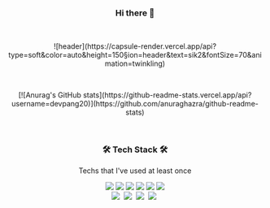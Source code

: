 <h3 align='center'>Hi there 👋</h3>
<br>
<p align='center'>
  ![header](https://capsule-render.vercel.app/api?type=soft&color=auto&height=150&section=header&text=sik2&fontSize=70&animation=twinkling)
</p>
<br>
<p align='center'>
  [![Anurag's GitHub stats](https://github-readme-stats.vercel.app/api?username=devpang20)](https://github.com/anuraghazra/github-readme-stats)
</p>
<br>
<h3 align="center">🛠 Tech Stack 🛠</h3>

<p align="center"> Techs that I've used at least once </p>

<p align="center">
  <img src="https://img.shields.io/badge/HTML5-E34F26?style=flat-square&logo=HTML5&logoColor=white"/>
  <img src="https://img.shields.io/badge/CSS3-1572B6?style=flat-square&logo=CSS3&logoColor=white"/>
  <img src="https://img.shields.io/badge/JavaScript-F7DF1E?style=flat-square&logo=JavaScript&logoColor=white"/>
  <img src="https://img.shields.io/badge/React.js-1572B6?style=flat-square&logo=React&logoColor=white"/>
  <img src="https://img.shields.io/badge/React Router-CA4245?style=flat-square&logo=React Router&logoColor=white"/>
  <img src="https://img.shields.io/badge/Vue.js-4FC08D?style=flat-square&logo=Vue.js&logoColor=white"/>
  <br>
  <img src="https://img.shields.io/badge/PHP-777BB4?style=flat-square&logo=PHP&logoColor=white"/></a>&nbsp
  <img src="https://img.shields.io/badge/Laravel-FF2D20?style=flat-square&logo=Laravel&logoColor=white"/></a>&nbsp
  <img src="https://img.shields.io/badge/Codeigniter-EF4223?style=flat-square&logo=Codeigniter&logoColor=white"/></a>&nbsp
  <img src="https://img.shields.io/badge/Mysql-007396?style=flat-square&logo=MySql&logoColor=white"/></a>&nbsp
</p>

<br>
